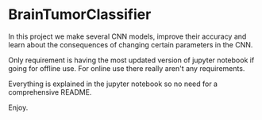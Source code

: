 # BrainTumorClassifier
In this project we make several CNN models, improve their accuracy and learn about the consequences of changing certain parameters in the CNN. 

Only requirement is having the most updated version of jupyter notebook if going for offline use. For online use there really aren't any requirements.


Everything is explained in the jupyter notebook so no need for a comprehensive README.

Enjoy.

